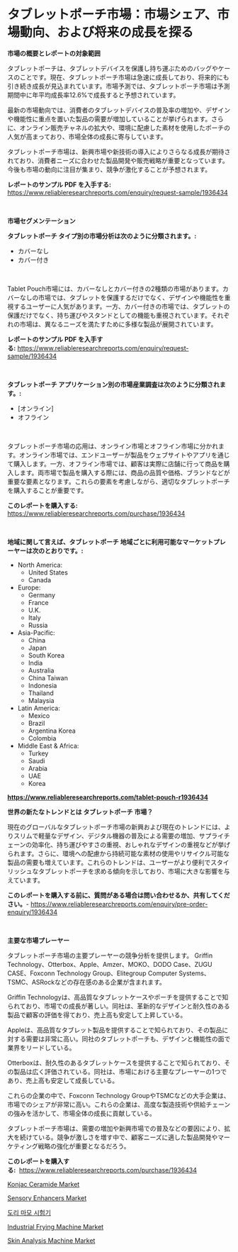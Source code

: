 <p><h1>タブレットポーチ市場：市場シェア、市場動向、および将来の成長を探る</h1></p><p><strong>市場の概要とレポートの対象範囲</strong></p>
<p><p>タブレットポーチは、タブレットデバイスを保護し持ち運ぶためのバッグやケースのことです。現在、タブレットポーチ市場は急速に成長しており、将来的にも引き続き成長が見込まれています。市場予測では、タブレットポーチ市場は予測期間中に年平均成長率12.6%で成長すると予想されています。</p><p>最新の市場動向では、消費者のタブレットデバイスの普及率の増加や、デザインや機能性に重点を置いた製品の需要が増加していることが挙げられます。さらに、オンライン販売チャネルの拡大や、環境に配慮した素材を使用したポーチの人気が高まっており、市場全体の成長に寄与しています。</p><p>タブレットポーチ市場は、新興市場や新技術の導入によりさらなる成長が期待されており、消費者ニーズに合わせた製品開発や販売戦略が重要となっています。今後も市場の動向に注目が集まり、競争が激化することが予想されます。</p></p>
<p><strong>レポートのサンプル PDF を入手する:</strong> <a href="https://www.reliableresearchreports.com/enquiry/request-sample/1936434">https://www.reliableresearchreports.com/enquiry/request-sample/1936434</a></p>
<p>&nbsp;</p>
<p><strong>市場セグメンテーション</strong></p>
<p><strong>タブレットポーチ タイプ別の市場分析は次のように分類されます。:</strong></p>
<p><ul><li>カバーなし</li><li>カバー付き</li></ul></p>
<p>&nbsp;</p>
<p><p>Tablet Pouch市場には、カバーなしとカバー付きの2種類の市場があります。カバーなしの市場では、タブレットを保護するだけでなく、デザインや機能性を重視するユーザーに人気があります。一方、カバー付きの市場では、タブレットの保護だけでなく、持ち運びやスタンドとしての機能も重視されています。それぞれの市場は、異なるニーズを満たすために多様な製品が展開されています。</p></p>
<p><strong>レポートのサンプル PDF を入手する:</strong>&nbsp;<a href="https://www.reliableresearchreports.com/enquiry/request-sample/1936434">https://www.reliableresearchreports.com/enquiry/request-sample/1936434</a></p>
<p>&nbsp;</p>
<p><strong> タブレットポーチ アプリケーション別の市場産業調査は次のように分類されます。:</strong></p>
<p><ul><li>[オンライン]</li><li>オフライン</li></ul></p>
<p>&nbsp;</p>
<p><p>タブレットポーチ市場の応用は、オンライン市場とオフライン市場に分かれます。オンライン市場では、エンドユーザーが製品をウェブサイトやアプリを通じて購入します。一方、オフライン市場では、顧客は実際に店舗に行って商品を購入します。両市場で製品を購入する際には、商品の品質や価格、ブランドなどが重要な要素となります。これらの要素を考慮しながら、適切なタブレットポーチを購入することが重要です。</p></p>
<p><strong>このレポートを購入する:</strong>&nbsp; <a href="https://www.reliableresearchreports.com/purchase/1936434">https://www.reliableresearchreports.com/purchase/1936434</a></p>
<p>&nbsp;</p>
<p><strong>地域に関して言えば、タブレットポーチ 地域ごとに利用可能なマーケットプレーヤーは次のとおりです。:</strong></p>
<p><ul>
    <li>
        North America:
        <ul>
            <li>United States</li>
            <li>Canada</li>
        </ul>
    </li>
    <li>
        Europe:
        <ul>
            <li>Germany</li>
            <li>France</li>
            <li>U.K.</li>
            <li>Italy</li>
            <li>Russia</li>
        </ul>
    </li>
    <li>
        Asia-Pacific:
        <ul>
            <li>China</li>
            <li>Japan</li>
            <li>South Korea</li>
            <li>India</li>
            <li>Australia</li>
            <li>China Taiwan</li>
            <li>Indonesia</li>
            <li>Thailand</li>
            <li>Malaysia</li>
        </ul>
    </li>
    <li>
        Latin America:
        <ul>
            <li>Mexico</li>
            <li>Brazil</li>
            <li>Argentina Korea</li>
            <li>Colombia</li>
        </ul>
    </li>
    <li>
        Middle East & Africa:
        <ul>
            <li>Turkey</li>
            <li>Saudi</li>
            <li>Arabia</li>
            <li>UAE</li>
            <li>Korea</li>
        </ul>
    </li>
    </ul></p>
<p><strong><a href="https://www.reliableresearchreports.com/tablet-pouch-r1936434">https://www.reliableresearchreports.com/tablet-pouch-r1936434</a></strong>&nbsp;</p>
<p><strong>世界の新たなトレンドとは タブレットポーチ 市場？</strong></p>
<p><p>現在のグローバルなタブレットポーチ市場の新興および現在のトレンドには、よりスリムで軽量なデザイン、デジタル機器の普及による需要の増加、サプライチェーンの効率化、持ち運びやすさの重視、おしゃれなデザインの重視などが挙げられます。さらに、環境への配慮から持続可能な素材の使用やリサイクル可能な製品の需要も増えています。これらのトレンドは、ユーザーがより便利でスタイリッシュなタブレットポーチを求める傾向を示しており、市場に大きな影響を与えています。</p></p>
<p><strong>このレポートを購入する前に、質問がある場合は問い合わせるか、共有してください。</strong>- <a href="https://www.reliableresearchreports.com/enquiry/pre-order-enquiry/1936434">https://www.reliableresearchreports.com/enquiry/pre-order-enquiry/1936434</a></p>
<p>&nbsp;</p>
<p><strong>主要な市場プレーヤー</strong></p>
<p><p>タブレットポーチ市場の主要プレーヤーの競争分析を提供します。 Griffin Technology、Otterbox、Apple、Amzer、MOKO、DODO Case、ZUGU CASE、Foxconn Technology Group、Elitegroup Computer Systems、TSMC、ASRockなどの存在感のある企業が含まれます。</p><p>Griffin Technologyは、高品質なタブレットケースやポーチを提供することで知られており、市場での成長が著しい。同社は、革新的なデザインと耐久性のある製品で顧客の評価を得ており、売上高も安定して上昇している。</p><p>Appleは、高品質なタブレット製品を提供することで知られており、その製品に対する需要は非常に高い。同社のタブレットポーチも、デザインと機能性の面で業界をリードしている。</p><p>Otterboxは、耐久性のあるタブレットケースを提供することで知られており、その製品は広く評価されている。同社は、市場における主要なプレーヤーの1つであり、売上高も安定して成長している。</p><p>これらの企業の中で、Foxconn Technology GroupやTSMCなどの大手企業は、市場でのシェアが非常に高い。これらの企業は、高度な製造技術や供給チェーンの強みを活かして、市場全体の成長に貢献している。</p><p>タブレットポーチ市場は、需要の増加や新興市場での普及などの要因により、拡大を続けている。競争が激しさを増す中で、顧客ニーズに適した製品開発やマーケティング戦略の強化が重要となるだろう。</p></p>
<p><strong>このレポートを購入する:</strong>&nbsp;&nbsp;<a href="https://www.reliableresearchreports.com/purchase/1936434">https://www.reliableresearchreports.com/purchase/1936434</a></p>
<p><p><a href="https://issuu.com/reportprime-2/docs/konjac-ceramide-market-size-2030.pptx">Konjac Ceramide Market</a></p><p><a href="https://issuu.com/reportprime-2/docs/sensory-enhancers-market-size-2030.pptx">Sensory Enhancers Market</a></p><p><a href="https://github.com/oajzkywllm460/Market-Research-Report-List-1/blob/main/403245330294.md">도리 마모 시험기</a></p><p><a href="https://github.com/gamblestampleyjenny50m5sl6/Market-Research-Report-List-2/blob/main/industrial-frying-machine-market.md">Industrial Frying Machine Market</a></p><p><a href="https://view.publitas.com/reportprime-1/skin-analysis-machine-market-insight-market-trends-growth-forecasted-from-2024-to-2031/">Skin Analysis Machine Market</a></p></p>